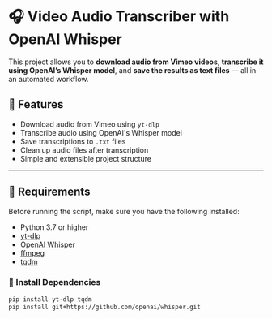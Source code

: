 # 🎧 Video Audio Transcriber with OpenAI Whisper

This project allows you to **download audio from Vimeo videos**, **transcribe it using OpenAI’s Whisper model**, and **save the results as text files** — all in an automated workflow.

## 🚀 Features

- Download audio from Vimeo using `yt-dlp`
- Transcribe audio using OpenAI's Whisper model
- Save transcriptions to `.txt` files
- Clean up audio files after transcription
- Simple and extensible project structure

---

## 🧰 Requirements

Before running the script, make sure you have the following installed:

- Python 3.7 or higher
- [yt-dlp](https://github.com/yt-dlp/yt-dlp)
- [OpenAI Whisper](https://github.com/openai/whisper)
- [ffmpeg](https://ffmpeg.org)
- [tqdm](https://github.com/tqdm/tqdm)

### 🔧 Install Dependencies

```bash
pip install yt-dlp tqdm
pip install git+https://github.com/openai/whisper.git
